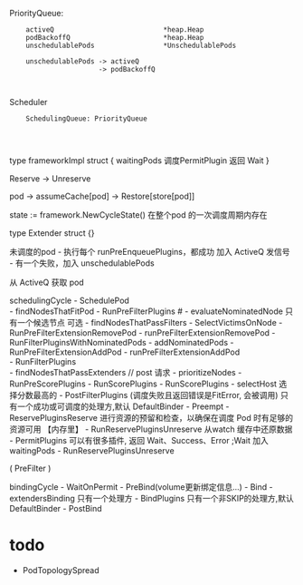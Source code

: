 PriorityQueue:
```
    activeQ                           *heap.Heap        
    podBackoffQ                       *heap.Heap        
    unschedulablePods                 *UnschedulablePods
    
    unschedulablePods -> activeQ
                      -> podBackoffQ
    
    
```



Scheduler
```
    SchedulingQueue: PriorityQueue




```
type frameworkImpl struct {
    waitingPods         调度PermitPlugin 返回 Wait
}

Reserve     ->  Unreserve

pod -> assumeCache[pod] -> Restore[store[pod]]


state := framework.NewCycleState() 在整个pod 的一次调度周期内存在

type Extender struct {}

未调度的pod
    - 执行每个 runPreEnqueuePlugins，都成功 加入 ActiveQ 发信号
    - 有一个失败，加入 unschedulablePods

 


从 ActiveQ 获取 pod

schedulingCycle
    - SchedulePod     
        - findNodesThatFitPod
            - RunPreFilterPlugins
            # - evaluateNominatedNode         只有一个候选节点 可选
            - findNodesThatPassFilters
                - SelectVictimsOnNode
                  - RunPreFilterExtensionRemovePod
                    - runPreFilterExtensionRemovePod
                - RunFilterPluginsWithNominatedPods
                    - addNominatedPods
                        - RunPreFilterExtensionAddPod
                            - runPreFilterExtensionAddPod  
                    - RunFilterPlugins          
            - findNodesThatPassExtenders        // post 请求
        - prioritizeNodes
            - RunPreScorePlugins
            - RunScorePlugins
            - RunScorePlugins
        - selectHost                        选择分数最高的
    - PostFilterPlugins                     (调度失败且返回错误是FitError, 会被调用) 只有一个成功或可调度的处理方,默认 DefaultBinder
        - Preempt
    - ReservePluginsReserve                 进行资源的预留和检查，以确保在调度 Pod 时有足够的资源可用   【内存里】
        - RunReservePluginsUnreserve        从watch 缓存中还原数据
    - PermitPlugins                         可以有很多插件, 返回 Wait、Success、Error ;Wait 加入waitingPods
        - RunReservePluginsUnreserve




( PreFilter ) 

bindingCycle
    - WaitOnPermit 
    - PreBind(volume更新绑定信息...) 
    - Bind
        - extendersBinding                  只有一个处理方
        - BindPlugins                       只有一个非SKIP的处理方,默认 DefaultBinder
    - PostBind 
  



# todo 
- PodTopologySpread